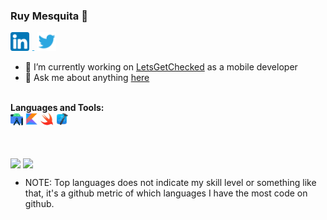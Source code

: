 ### Ruy Mesquita 👋

<a href="https://www.linkedin.com/in/ruy-mesquita-2336ab25/"><img src="assets/linkedin.png" width="30" height="30"/></a> 
<img src="assets/twitter.svg" width="5" height="1"/>
<a href="https://twitter.com/ruymesquita"><img src="assets/twitter.svg" width="30" height="30"/></a>


- 🔭 I’m currently working on [LetsGetChecked](https://www.letsgetchecked.ie/) as a mobile developer
- 💬 Ask me about anything [here](https://github.com/mesquitaa/mesquitaa/issues/new)

<br/>
<b>Languages and Tools:</b>
<br/>
<a href="https://developer.android.com/studio"><img src="assets/as.png" width="20" height="20"/></a>
<a href="https://kotlinlang.org/"><img src="assets/kotlin.jpeg" width="20" height="20"/></a>
<a href="https://developer.apple.com/swift/"><img src="assets/swift.jpeg" width="20" height="20"/></a>
<a href="https://developer.apple.com/xcode/"><img src="assets/xcode.png" width="20" height="20"/></a>

<!--
**mesquitaa/mesquitaa** is a ✨ _special_ ✨ repository because its `README.md` (this file) appears on your GitHub profile.

Here are some ideas to get you started:

- 🔭 I’m currently working on ...
- 🌱 I’m currently learning ...
- 👯 I’m looking to collaborate on ...
- 🤔 I’m looking for help with ...
- 💬 Ask me about ...
- 📫 How to reach me: ...
- 😄 Pronouns: ...
- ⚡ Fun fact: ...
-->

<br/><br/>
<a >
  <img align="center" src="https://github-readme-stats.vercel.app/api/top-langs/?username=mesquitaa&count_private=true&show_icons=true" />
</a>
<a >
  <img align="center" src="https://github-readme-stats.vercel.app/api?username=mesquitaa&count_private=true&show_icons=true" />
</a>
<br/>
* NOTE: Top languages does not indicate my skill level or something like that, it's a github metric of which languages I have the most code on github.
